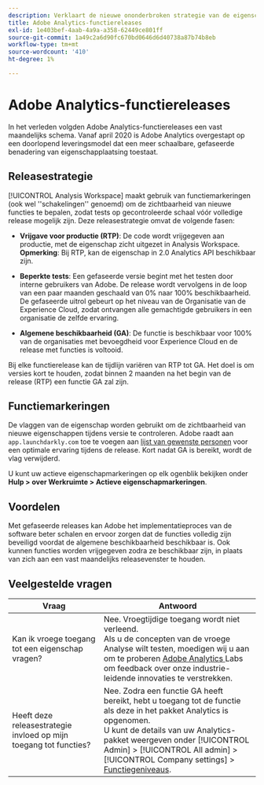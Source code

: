 ```yaml
---
description: Verklaart de nieuwe ononderbroken strategie van de eigenschapversie voor Adobe Analytics
title: Adobe Analytics-functiereleases
exl-id: 1e403bef-4aab-4a9a-a358-62449ce801ff
source-git-commit: 1a49c2a6d90fc670bd0646d6d40738a87b74b8eb
workflow-type: tm+mt
source-wordcount: '410'
ht-degree: 1%

---
```


# Adobe Analytics-functiereleases

In het verleden volgden Adobe Analytics-functiereleases een vast maandelijks schema. Vanaf april 2020 is Adobe Analytics overgestapt op een doorlopend leveringsmodel dat een meer schaalbare, gefaseerde benadering van eigenschapplaatsing toestaat.

## Releasestrategie

[!UICONTROL Analysis Workspace] maakt gebruik van functiemarkeringen (ook wel &#39;&#39;schakelingen&#39;&#39; genoemd) om de zichtbaarheid van nieuwe functies te bepalen, zodat tests op gecontroleerde schaal vóór volledige release mogelijk zijn. Deze releasestrategie omvat de volgende fasen:

* **Vrijgave voor productie (RTP)**: De code wordt vrijgegeven aan productie, met de eigenschap zicht uitgezet in Analysis Workspace. **Opmerking**: Bij RTP, kan de eigenschap in 2.0 Analytics API beschikbaar zijn.

* **Beperkte tests**: Een gefaseerde versie begint met het testen door interne gebruikers van Adobe. De release wordt vervolgens in de loop van een paar maanden geschaald van 0% naar 100% beschikbaarheid. De gefaseerde uitrol gebeurt op het niveau van de Organisatie van de Experience Cloud, zodat ontvangen alle gemachtigde gebruikers in een organisatie de zelfde ervaring.

* **Algemene beschikbaarheid (GA)**: De functie is beschikbaar voor 100% van de organisaties met bevoegdheid voor Experience Cloud en de release met functies is voltooid.

Bij elke functierelease kan de tijdlijn variëren van RTP tot GA. Het doel is om versies kort te houden, zodat binnen 2 maanden na het begin van de release (RTP) een functie GA zal zijn.

## Functiemarkeringen

De vlaggen van de eigenschap worden gebruikt om de zichtbaarheid van nieuwe eigenschappen tijdens versie te controleren. Adobe raadt aan `app.launchdarkly.com` toe te voegen aan [lijst van gewenste personen](https://experienceleague.adobe.com/docs/analytics/technotes/ip-addresses.html) voor een optimale ervaring tijdens de release. Kort nadat GA is bereikt, wordt de vlag verwijderd.

U kunt uw actieve eigenschapmarkeringen op elk ogenblik bekijken onder **Hulp > over Werkruimte > Actieve eigenschapmarkeringen**.

## Voordelen

Met gefaseerde releases kan Adobe het implementatieproces van de software beter schalen en ervoor zorgen dat de functies volledig zijn beveiligd voordat de algemene beschikbaarheid beschikbaar is. Ook kunnen functies worden vrijgegeven zodra ze beschikbaar zijn, in plaats van zich aan een vast maandelijks releasevenster te houden.

## Veelgestelde vragen

| Vraag | Antwoord |
| --- | --- |
| Kan ik vroege toegang tot een eigenschap vragen? | Nee. Vroegtijdige toegang wordt niet verleend.<br>Als u de concepten van de vroege Analyse wilt testen, moedigen wij u aan om te proberen  [Adobe Analytics ](https://experienceleague.adobe.com/docs/analytics/analyze/tech-previews/overview.html) Labs om feedback over onze industrie-leidende innovaties te verstrekken. |
| Heeft deze releasestrategie invloed op mijn toegang tot functies? | Nee. Zodra een functie GA heeft bereikt, hebt u toegang tot de functie als deze in het pakket Analytics is opgenomen.<br>U kunt de details van uw Analytics-pakket weergeven onder  [!UICONTROL Admin] >  [!UICONTROL All admin] >  [!UICONTROL Company settings] >  [Functiegeniveaus](https://experienceleague.adobe.com/docs/analytics/admin/company-settings/feature-access-levels.html). |
